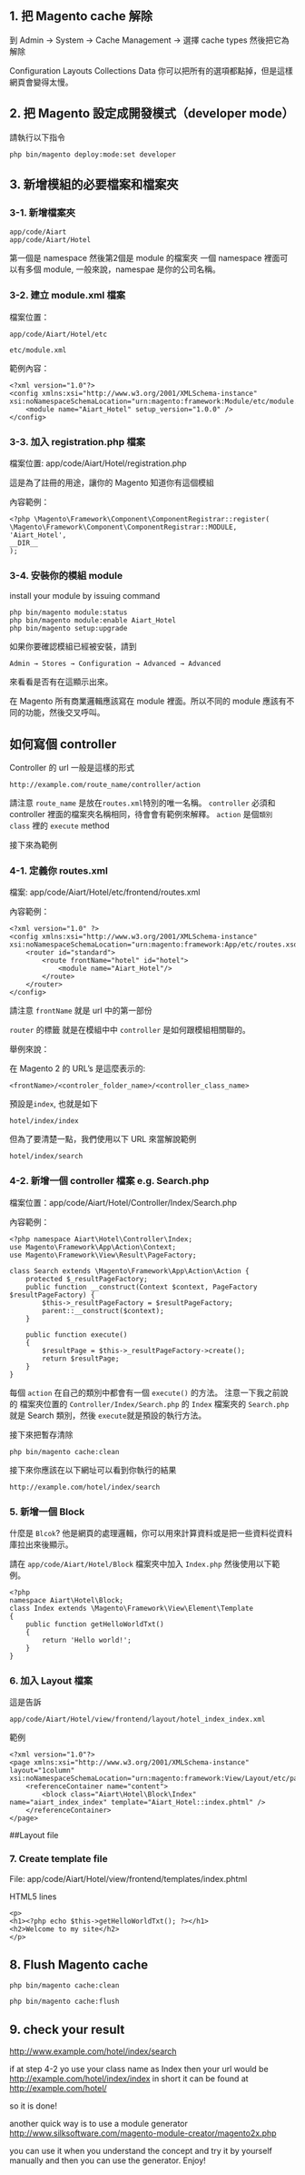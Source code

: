 ## 1. 把 Magento cache 解除
到 Admin → System → Cache Management → 選擇 cache types 然後把它為解除

Configuration
Layouts
Collections Data
你可以把所有的選項都點掉，但是這樣網頁會變得太慢。


## 2. 把 Magento 設定成開發模式（developer mode）
請執行以下指令

    php bin/magento deploy:mode:set developer


## 3. 新增模組的必要檔案和檔案夾
### 3-1. 新增檔案夾

    app/code/Aiart
    app/code/Aiart/Hotel



第一個是 namespace 然後第2個是 module 的檔案夾
一個 namespace 裡面可以有多個 module, 一般來說，namespae 是你的公司名稱。



### 3-2. 建立 module.xml 檔案
檔案位置：

    app/code/Aiart/Hotel/etc

    etc/module.xml

範例內容：


    <?xml version="1.0"?>
    <config xmlns:xsi="http://www.w3.org/2001/XMLSchema-instance" xsi:noNamespaceSchemaLocation="urn:magento:framework:Module/etc/module.xsd">
        <module name="Aiart_Hotel" setup_version="1.0.0" />
    </config>

### 3-3. 加入 registration.php 檔案
檔案位置: app/code/Aiart/Hotel/registration.php

這是為了註冊的用途，讓你的 Magento 知道你有這個模組

內容範例：

    <?php \Magento\Framework\Component\ComponentRegistrar::register(
    \Magento\Framework\Component\ComponentRegistrar::MODULE,
    'Aiart_Hotel',
    __DIR__
    );


### 3-4. 安裝你的模組 module
install your module by issuing command

    php bin/magento module:status
    php bin/magento module:enable Aiart_Hotel
    php bin/magento setup:upgrade

如果你要確認模組已經被安裝，請到

    Admin → Stores → Configuration → Advanced → Advanced
   
來看看是否有在這顯示出來。

在 Magento 所有商業邏輯應該寫在 module 裡面。所以不同的 module 應該有不同的功能，然後交叉呼叫。


## 如何寫個 controller

Controller 的 url 一般是這樣的形式

    http://example.com/route_name/controller/action

請注意 `route_name` 是放在`routes.xml`特別的唯一名稱。
`controller` 必須和 controller 裡面的檔案夾名稱相同，待會會有範例來解釋。
`action` 是個`類別 class` 裡的 `execute` method 

接下來為範例


### 4-1. 定義你 routes.xml
檔案: app/code/Aiart/Hotel/etc/frontend/routes.xml

內容範例：

    <?xml version="1.0" ?>
    <config xmlns:xsi="http://www.w3.org/2001/XMLSchema-instance" xsi:noNamespaceSchemaLocation="urn:magento:framework:App/etc/routes.xsd">
        <router id="standard">
            <route frontName="hotel" id="hotel">
                <module name="Aiart_Hotel"/>
            </route>
        </router>
    </config>

請注意 `frontName` 就是 url 中的第一部份

`router` 的標籤 就是在模組中中 `controller` 是如何跟模組相關聯的。

舉例來說：

在 Magento 2 的 URL’s 是這麼表示的:

    <frontName>/<controler_folder_name>/<controller_class_name>

預設是`index`, 也就是如下
    
    hotel/index/index


但為了要清楚一點，我們使用以下 URL 來當解說範例

    hotel/index/search 
    


### 4-2. 新增一個 controller 檔案 e.g. Search.php
檔案位置：app/code/Aiart/Hotel/Controller/Index/Search.php

內容範例：

    <?php namespace Aiart\Hotel\Controller\Index; 
    use Magento\Framework\App\Action\Context; 
    use Magento\Framework\View\Result\PageFactory;
    
    class Search extends \Magento\Framework\App\Action\Action { 
        protected $_resultPageFactory; 
        public function __construct(Context $context, PageFactory $resultPageFactory) { 
            $this->_resultPageFactory = $resultPageFactory;
            parent::__construct($context);
        }
    
        public function execute()
        {
            $resultPage = $this->_resultPageFactory->create();
            return $resultPage;
        }
    }

每個 `action` 在自己的類別中都會有一個 `execute()` 的方法。
注意一下我之前說的
檔案夾位置的 `Controller/Index/Search.php` 的 `Index` 檔案夾的 `Search.php` 就是 Search 類別，然後 `execute`就是預設的執行方法。


接下來把暫存清除

    php bin/magento cache:clean


接下來你應該在以下網址可以看到你執行的結果

    http://example.com/hotel/index/search
    
    
    

### 5. 新增一個 Block
什麼是 `Blcok`?
他是網頁的處理邏輯，你可以用來計算資料或是把一些資料從資料庫拉出來後顯示。

請在 `app/code/Aiart/Hotel/Block` 檔案夾中加入 `Index.php` 然後使用以下範例。


    <?php
    namespace Aiart\Hotel\Block;
    class Index extends \Magento\Framework\View\Element\Template
    {
        public function getHelloWorldTxt()
        { 
            return 'Hello world!';
        }
    }


### 6. 加入 Layout 檔案
這是告訴

    app/code/Aiart/Hotel/view/frontend/layout/hotel_index_index.xml

範例


    <?xml version="1.0"?>
    <page xmlns:xsi="http://www.w3.org/2001/XMLSchema-instance" layout="1column" xsi:noNamespaceSchemaLocation="urn:magento:framework:View/Layout/etc/page_configuration.xsd">
        <referenceContainer name="content">
            <block class="Aiart\Hotel\Block\Index" name="aiart_index_index" template="Aiart_Hotel::index.phtml" />
        </referenceContainer>
    </page>


##Layout file
### 7. Create template file

File: app/code/Aiart/Hotel/view/frontend/templates/index.phtml

HTML5 lines

    <p>
    <h1><?php echo $this->getHelloWorldTxt(); ?></h1>
    <h2>Welcome to my site</h2>
    </p>

## 8. Flush Magento cache

    php bin/magento cache:clean

    php bin/magento cache:flush

## 9. check your result

http://www.example.com/hotel/index/search

if at step 4-2 yo use your class name as Index then your url would be http://example.com/hotel/index/index
in short it can be found at
http://example.com/hotel/



so it is done!

another quick way is to use a module generator
http://www.silksoftware.com/magento-module-creator/magento2x.php

you can use it when you understand the concept and try it by yourself manually and then you can use the generator. Enjoy!
